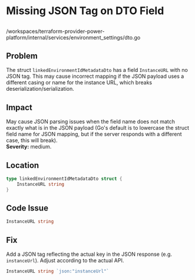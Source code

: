 # Missing JSON Tag on DTO Field

##

/workspaces/terraform-provider-power-platform/internal/services/environment_settings/dto.go

## Problem

The struct `linkedEnvironmentIdMetadataDto` has a field `InstanceURL` with no JSON tag. This may cause incorrect mapping if the JSON payload uses a different casing or name for the instance URL, which breaks deserialization/serialization.

## Impact

May cause JSON parsing issues when the field name does not match exactly what is in the JSON payload (Go's default is to lowercase the struct field name for JSON mapping, but if the server responds with a different case, this will break).  
**Severity:** medium.

## Location

```go
type linkedEnvironmentIdMetadataDto struct {
    InstanceURL string
}
```

## Code Issue

```go
InstanceURL string
```

## Fix

Add a JSON tag reflecting the actual key in the JSON response (e.g. `instanceUrl`). Adjust according to the actual API.

```go
InstanceURL string `json:"instanceUrl"`
```
